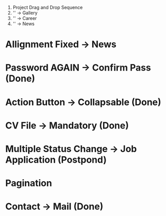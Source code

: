 
1. Project Drag and Drop Sequence
2. '' -> Gallery
3. '' -> Career
4. '' -> News


# Allignment Fixed -> News
# Password AGAIN ->   Confirm Pass (Done)
# Action Button -> Collapsable (Done)
# CV File -> Mandatory (Done)
# Multiple Status Change -> Job Application (Postpond)
# Pagination
# Contact -> Mail (Done)